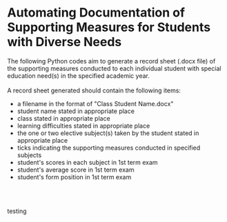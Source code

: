# Automating Documentation of Supporting Measures for Students with Diverse Needs

The following Python codes aim to generate a record sheet (.docx file) of the supporting measures conducted to each individual student with special education need(s) in the specified academic year.
<br/>
<br/>
A record sheet generated should contain the following items:
- a filename in the format of "Class Student Name.docx"
- student name stated in appropriate place
- class stated in appropriate place
- learning difficulties stated in appropriate place
- the one or two elective subject(s) taken by the student stated in appropriate place
- ticks indicating the supporting measures conducted in specified subjects
- student's scores in each subject in 1st term exam
- student's average score in 1st term exam
- student's form position in 1st term exam
<br/>
<br/>

testing
